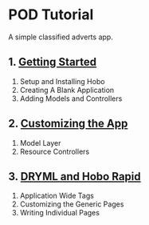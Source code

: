 # POD Tutorial

A simple classified adverts app.

## 1. [Getting Started](1-getting-started)

1. Setup and Installing Hobo
2. Creating A Blank Application
3. Adding Models and Controllers

## 2. [Customizing the App](2-customizing-the-app)

1. Model Layer
2. Resource Controllers

## 3. [DRYML and Hobo Rapid](3-dryml)
1. Application Wide Tags
2. Customizing the Generic Pages
3. Writing Individual Pages


